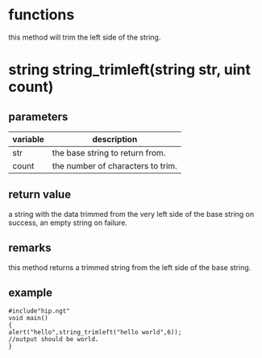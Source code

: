 # functions

this method will trim the left side of the string.

# string string_trimleft(string str, uint count)
## parameters
variable | description
---|---
str | the base string to return from.
count | the number of characters to trim.

## return value

a string with the data trimmed from the very left side of the base string on success, an empty string on failure.

## remarks

this method returns a trimmed string from the left side of the base string.

## example

```
#include"hip.ngt"
void main()
{
alert("hello",string_trimleft("hello world",6));
//output should be world.
}
```